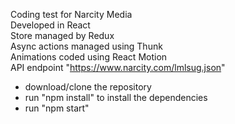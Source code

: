 Coding test for Narcity Media <br />
Developed in React <br />
Store managed by Redux <br />
Async actions managed using Thunk <br />
Animations coded using React Motion <br />
API endpoint "https://www.narcity.com/lmlsug.json" <br />

- download/clone the repository
- run "npm install" to install the dependencies
- run "npm start"
